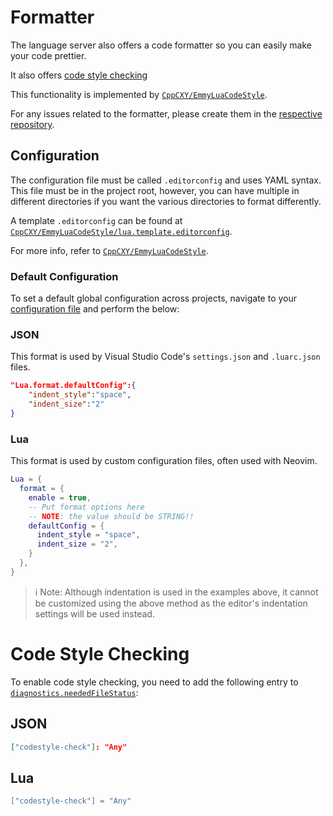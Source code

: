 # Formatter
The language server also offers a code formatter so you can easily make your code prettier.

It also offers [code style checking](#code-style-checking)

This functionality is implemented by [`CppCXY/EmmyLuaCodeStyle`](https://github.com/CppCXY/EmmyLuaCodeStyle).

For any issues related to the formatter, please create them in the [respective repository](https://github.com/CppCXY/EmmyLuaCodeStyle/issues).

## Configuration
The configuration file must be called `.editorconfig` and uses YAML syntax. This file must be in the project root, however, you can have multiple in different directories if you want the various directories to format differently.

A template `.editorconfig` can be found at [`CppCXY/EmmyLuaCodeStyle/lua.template.editorconfig`](https://github.com/CppCXY/EmmyLuaCodeStyle/blob/master/lua.template.editorconfig).

For more info, refer to [`CppCXY/EmmyLuaCodeStyle`](https://github.com/CppCXY/EmmyLuaCodeStyle).

### Default Configuration
To set a default global configuration across projects, navigate to your [configuration file](https://github.com/LuaLS/lua-language-server/wiki/Configuration-File) and perform the below:

### JSON
This format is used by Visual Studio Code's `settings.json` and `.luarc.json` files.
```json
"Lua.format.defaultConfig":{
    "indent_style":"space",
    "indent_size":"2"
}
```

### Lua
This format is used by custom configuration files, often used with Neovim.
```lua
Lua = {
  format = {
    enable = true,
    -- Put format options here
    -- NOTE: the value should be STRING!!
    defaultConfig = {
      indent_style = "space",
      indent_size = "2",
    }
  },
}
```

> ℹ️ Note: Although indentation is used in the examples above, it cannot be customized using the above method as the editor's indentation settings will be used instead.


# Code Style Checking
To enable code style checking, you need to add the following entry to [`diagnostics.neededFileStatus`](https://github.com/LuaLS/lua-language-server/wiki/Settings#diagnosticsneededfilestatus):

## JSON
```json
["codestyle-check"]: "Any"
```

## Lua
```lua
["codestyle-check"] = "Any"
```
